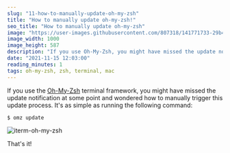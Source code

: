 ```yaml
---
slug: "11-how-to-manually-update-oh-my-zsh"
title: "How to manually update oh-my-zsh!"
seo_title: "How to manually update oh-my-zsh"
image: "https://user-images.githubusercontent.com/807318/141771733-29b4a6c9-55f1-431b-9272-15c5679ef5d4.jpg"
image_width: 1000
image_height: 587
description: "If you use Oh-My-Zsh, you might have missed the update notification at some point and wondered how to manually trigger this update process. This article shows how."
date: "2021-11-15 12:03:00"
reading_minutes: 1
tags: oh-my-zsh, zsh, terminal, mac
---
```


If you use the [Oh-My-Zsh](https://ohmyz.sh/) terminal framework, you might have missed the update notification at some point and wondered how to manually trigger this update process. It's as simple as running the following command:

```shell
$ omz update
```

![iterm-oh-my-zsh](https://user-images.githubusercontent.com/807318/141771733-29b4a6c9-55f1-431b-9272-15c5679ef5d4.jpg)

That's it!
